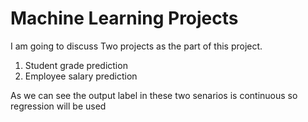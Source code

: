 # **Machine Learning Projects** #
I am going to discuss Two projects as the part of this project.
1. Student grade prediction
2. Employee salary prediction

As we can see the output label in these two senarios is continuous so regression will be used
